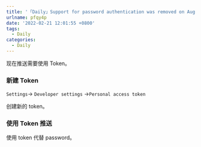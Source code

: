 ```yaml
---
title: '「Daily」Support for password authentication was removed on August 13, 2021'
urlname: pfqy4p
date: '2022-02-21 12:01:55 +0800'
tags:
  - Daily
categories:
  - Daily
---
```


现在推送需要使用 Token。
​

### 新建 Token

`Settings`-> `Developer settings` ->`Personal access token`
​

创建新的 token。
​

### 使用 Token 推送

使用 token 代替 password。

